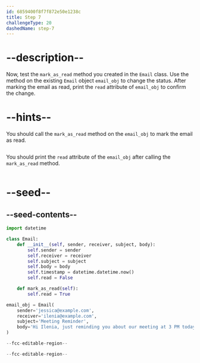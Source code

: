 ```yaml
---
id: 6859400f8f7f872e50e1238c
title: Step 7
challengeType: 20
dashedName: step-7
---
```


# --description--

Now, test the `mark_as_read` method you created in the `Email` class. Use the method on the existing `Email` object `email_obj` to change the status. After marking the email as read, print the `read` attribute of `email_obj` to confirm the change.

# --hints--

You should call the `mark_as_read` method on the `email_obj` to mark the email as read.

```js

```

You should print the `read` attribute of the `email_obj` after calling the `mark_as_read` method.

```js

```

# --seed--

## --seed-contents--

```py
import datetime

class Email:
    def __init__(self, sender, receiver, subject, body):
        self.sender = sender
        self.receiver = receiver
        self.subject = subject
        self.body = body
        self.timestamp = datetime.datetime.now()
        self.read = False

    def mark_as_read(self):
        self.read = True

email_obj = Email(
    sender='jessica@example.com',
    receiver='ilenia@example.com',
    subject='Meeting Reminder',
    body='Hi Ilenia, just reminding you about our meeting at 3 PM today.'
)

--fcc-editable-region--

--fcc-editable-region--
```
